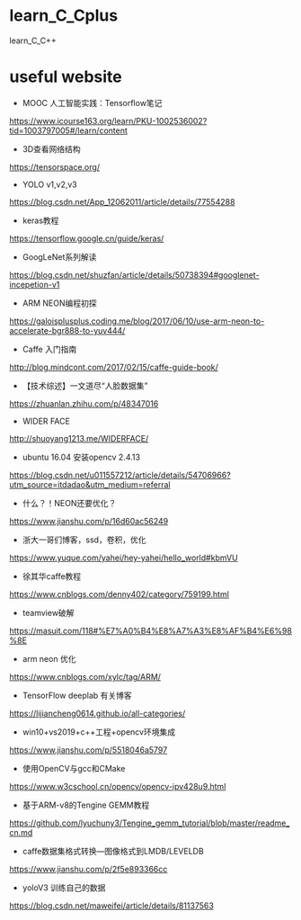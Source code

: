 # learn_C_Cplus
learn_C_C++

# useful website

* MOOC 人工智能实践：Tensorflow笔记

https://www.icourse163.org/learn/PKU-1002536002?tid=1003797005#/learn/content
* 3D查看网络结构

https://tensorspace.org/
* YOLO v1,v2,v3

https://blog.csdn.net/App_12062011/article/details/77554288
* keras教程

https://tensorflow.google.cn/guide/keras/
* GoogLeNet系列解读

https://blog.csdn.net/shuzfan/article/details/50738394#googlenet-incepetion-v1
* ARM NEON编程初探

https://galoisplusplus.coding.me/blog/2017/06/10/use-arm-neon-to-accelerate-bgr888-to-yuv444/
* Caffe 入门指南

http://blog.mindcont.com/2017/02/15/caffe-guide-book/
* 【技术综述】一文道尽“人脸数据集”

https://zhuanlan.zhihu.com/p/48347016
* WIDER FACE

http://shuoyang1213.me/WIDERFACE/
* ubuntu 16.04 安装opencv 2.4.13

https://blog.csdn.net/u011557212/article/details/54706966?utm_source=itdadao&utm_medium=referral
* 什么？！NEON还要优化？

https://www.jianshu.com/p/16d60ac56249
* 浙大一哥们博客，ssd，卷积，优化

https://www.yuque.com/yahei/hey-yahei/hello_world#kbmVU
* 徐其华caffe教程

https://www.cnblogs.com/denny402/category/759199.html
* teamview破解

https://masuit.com/118#%E7%A0%B4%E8%A7%A3%E8%AF%B4%E6%98%8E
* arm neon 优化

https://www.cnblogs.com/xylc/tag/ARM/
* TensorFlow deeplab 有关博客

https://lijiancheng0614.github.io/all-categories/
* win10+vs2019+c++工程+opencv环境集成

https://www.jianshu.com/p/5518046a5797
* 使用OpenCV与gcc和CMake

https://www.w3cschool.cn/opencv/opencv-ipv428u9.html
* 基于ARM-v8的Tengine GEMM教程

https://github.com/lyuchuny3/Tengine_gemm_tutorial/blob/master/readme_cn.md
* caffe数据集格式转换—图像格式到LMDB/LEVELDB

https://www.jianshu.com/p/2f5e893366cc
* yoloV3 训练自己的数据

https://blog.csdn.net/maweifei/article/details/81137563
